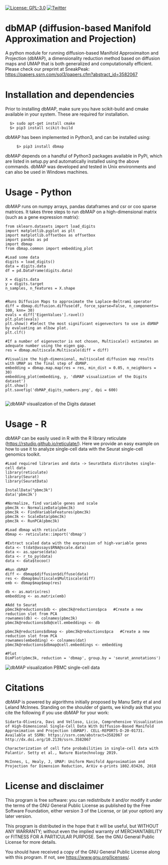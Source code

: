 [![License: GPL-3.0](https://img.shields.io/badge/License-GNU--GLP%20v3.0-green.svg)](https://opensource.org/licenses/GPL-3.0)
[![Twitter](https://img.shields.io/twitter/url/https/twitter.com/DaviSidarta.svg?label=Follow%20%40DaviSidarta&style=social)](https://twitter.com/DaviSidarta)



# dbMAP (diffusion-based Manifold Approximation and Projection)
A python module for running diffusion-based Manifold Approximaiton and Projection (dbMAP), a dimensionality reduction method based on diffusion maps and UMAP that is both generalized and computationally efficient. Please check our preprint at SneakPeak: https://papers.ssrn.com/sol3/papers.cfm?abstract_id=3582067


# Installation and dependencies

   Prior to installing dbMAP, make sure you have scikit-build and cmake available in your system. These are required for installation.
   ```
     $> sudo apt-get install cmake
     $> pip3 install scikit-build
```
   
   dbMAP has been implemented in Python3, and can be installed using:
```
     $> pip3 install dbmap

```
   dbMAP depends on a handful of Python3 packages available in PyPi, which are listed in setup.py and automatically installed using the above commands. dbMAP was developed and tested in Unix environments and can also be used in Windows machines.

# Usage - Python

  dbMAP runs on numpy arrays, pandas dataframes and csr or coo sparse matrices. It takes three steps to run dbMAP on a high-dimensional matrix (such as a gene expression matrix):
        
  ```
from sklearn.datasets import load_digits
import matplotlib.pyplot as plt
import matplotlib.offsetbox as offsetbox
import pandas as pd
import dbmap
from dbmap.common import embedding_plot

#Load some data
digits = load_digits()
data = digits.data
df = pd.DataFrame(digits.data)

X = digits.data
y = digits.target
n_samples, n_features = X.shape


#Runs Diffusion Maps to approximate the Laplace-Beltrami operator
diff = dbmap.diffusion.diffuse(df, force_sparse=False, n_components= 100, knn= 30)
evals = diff['EigenValues'].ravel()
plt.plot(evals) 
plt.show() #Select the most significant eigenvectors to use in dbMAP by evaluating an elbow plot. 
plt.clf()

#If a number of eigenvector is not chosen, Multiscale() estimates an adequate number using the eigen gap. 
res = dbmap.multiscale.Multiscale(diff = diff)  

#Visualize the high-dimensional, multiscaled diffusion map results with UMAP as the final step of dbMAP.
embedding = dbmap.map.map(res = res, min_dist = 0.05, n_neighbors = 30)
embedding_plot(embedding, y, 'dbMAP visualization of the Digits dataset')
plt.show()
plt.savefig('dbMAP_digits_numbers.png', dpi = 600)
   
  ```
  
  ![dbMAP visualization of the Digits dataset](https://github.com/davisidarta/py_dbMAP/blob/master/dbMAP_digits_numbers.png)


# Usage - R

dbMAP can be easily used in R with the R library reticulate (https://rstudio.github.io/reticulate/). Here we provide an easy example on how to use it to analyze single-cell data with the Seurat single-cell genomics toolkit.

  ```
  #Load required libraries and data -> SeuratData distributes single-cell data
  library(reticulate)
  library(Seurat)
  library(SeuratData)
  
  InstallData("pbmc3k")
  data('pbmc3k')
  
  #Normalize, find variable genes and scale
  pbmc3k <- NormalizeData(pbmc3k)
  pbmc3k <- FindVariableFeatures(pbmc3k)
  pbmc3k <- ScaleData(pbmc3k)
  pbmc3k <- RunPCA(pbmc3k)
  
  #Load dbmap with reticulate
  dbmap <- reticulate::import('dbmap')
  
  #Extract scaled data with the expression of high-variable genes
  data <- t(dat@assays$RNA@scale.data) 
  data <- as.sparse(data)
  data <- r_to_py(data)
  data <- data$tocoo()
   
  #Run dbMAP
  diff <- dbmap$diffusion$diffuse(data)
  res <- dbmap$multiscale$Multiscale(diff)
  emb <- dbmap$map$map(res)
  
  db <- as.matrix(res)
  embedding <- as.matrix(emb)
  
  #Add to Seurat
  pbmc3k@reductions$db <- pbmc3k@reductions$pca   #Create a new reduction slot from PCA
  rownames(db) <- colnames(pbmc3k)
  pbmc3k@reductions$db@cell.embeddings <- db
  
  pbmc3k@reductions$dbmap <- pbmc3k@reductions$pca   #Create a new reduction slot from PCA
  rownames(embedding) <- colnames(dat)
  pbmc3k@reductions$dbmap@cell.embeddings <- embedding
  
  #Plot
  DimPlot(pbmc3k, reduction = 'dbmap', group.by = 'seurat_annotations')
 
  ```
  
  ![dbMAP visualization PBMC single-cell data](https://github.com/davisidarta/py_dbMAP/blob/master/dbMAP_idents-1.png)


# Citations

dbMAP is powered by algorithms initially proposed by Manu Setty et al and Leland McInnes. Standing on the shoulder of giants, we kindly ask that you cite the following if you use dbMAP for your work:

```
Sidarta-Oliveira, Davi and Velloso, Licio, Comprehensive Visualization of High-Dimensional Single-Cell Data With Diffusion-Based Manifold Approximation and Projection (dbMAP). CELL-REPORTS-D-20-01731. Available at SSRN: https://ssrn.com/abstract=3582067 or http://dx.doi.org/10.2139/ssrn.3582067

Characterization of cell fate probabilities in single-cell data with Palantir. Setty et al., Nature Biotechnology 2019.

McInnes, L, Healy, J, UMAP: Uniform Manifold Approximation and Projection for Dimension Reduction, ArXiv e-prints 1802.03426, 2018
```

# License and disclaimer

This program is free software: you can redistribute it and/or modify it under the terms of the GNU General Public License as published by the Free Software Foundation, either version 3 of the License, or (at your option) any later version.

This program is distributed in the hope that it will be useful, but WITHOUT ANY WARRANTY; without even the implied warranty of MERCHANTABILITY or FITNESS FOR A PARTICULAR PURPOSE. See the GNU General Public License for more details.

You should have received a copy of the GNU General Public License along with this program. If not, see https://www.gnu.org/licenses/.
